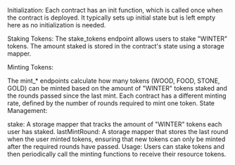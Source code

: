 Initialization: Each contract has an init function, which is called once when the contract is deployed. It typically sets up initial state but is left empty here as no initialization is needed.

Staking Tokens: The stake_tokens endpoint allows users to stake "WINTER" tokens. The amount staked is stored in the contract's state using a storage mapper.

Minting Tokens:

The mint_* endpoints calculate how many tokens (WOOD, FOOD, STONE, GOLD) can be minted based on the amount of "WINTER" tokens staked and the rounds passed since the last mint.
Each contract has a different minting rate, defined by the number of rounds required to mint one token.
State Management:

stake: A storage mapper that tracks the amount of "WINTER" tokens each user has staked.
lastMintRound: A storage mapper that stores the last round when the user minted tokens, ensuring that new tokens can only be minted after the required rounds have passed.
Usage: Users can stake tokens and then periodically call the minting functions to receive their resource tokens.